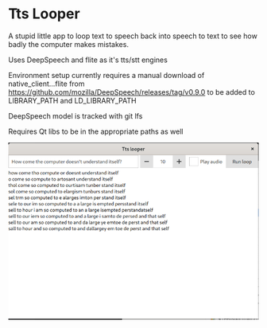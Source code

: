 # Tts Looper

A stupid little app to loop text to speech back into speech to text to see how badly the computer makes mistakes.

Uses DeepSpeech and flite as it's tts/stt engines

Environment setup currently requires a manual download of native_client...flite from https://github.com/mozilla/DeepSpeech/releases/tag/v0.9.0 to be added to LIBRARY_PATH and LD_LIBRARY_PATH

DeepSpeech model is tracked with git lfs

Requires Qt libs to be in the appropriate paths as well

![Example](demo/example.png)
